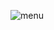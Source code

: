 
![menu](https://user-images.githubusercontent.com/79456742/189545766-1b79ddbf-9ac1-40fe-ac42-e1d916581160.png)
